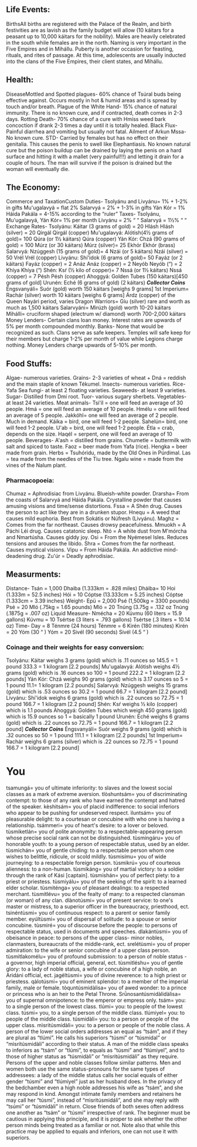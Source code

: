 ## Life Events:
 BirthsAll births are registered with the Palace of the Realm, and birth festivities are
as lavish as the family budget will allow (10 káitars for a peasant up to 10,000 káitars
for the nobility).
Males are heavily celebrated in the south while females are in the north.
Naming is very important in the Five Empires and in Mihállu.
Puberty is another occasion for feasting, rituals, and rites of passage. At this
time, adolescents are usually inducted into the clans of the Five Empires, their client
states, and Mihállu.
## Health:
 DiseaseMottled and Spotted plagues- 60% chance of Tsúral buds being effective against.
Occurs mostly in hot & humid areas and is spread by touch and/or breath.
Plague of the White Hand- 15% chance of natural immunity. There is no known cure,
and if contracted, death comes in 2-3 days.
Rotting Death- 70% chance of a cure with Hmíss weed bark concoction if drank 2-3
times a day until it is totally healed.
Black Flux- Painful diarrhea and vomiting but usually not fatal.
Ailment of Arkun Mssa- No known cure.
STD- Carried by females but has no effect on their genitalia. This causes the penis
to swell like Elephantiasis. No known natural cure but the poison buildup can be drained
by laying the penis on a hard surface and hitting it with a mallet (very painful!!!) and
letting it drain for a couple of hours. The man will survive if the poison is drained but
the woman will eventually die.
## The Economy:
 Commerce and TaxationCustom Duties- Tsolyánu and Livyánu= 1% + 1-2% in gifts
 Mu'ugalavyá = flat 2%
 Salarvyá = 2% + 1-3% in gifts
 Yán Kór = 1%
 Háida Pakála = 4-15% according to the “ruler”
 Taxes- Tsolyánu, Mu'ugalavyá, Yán Kór= 1% per month
 Livyánu = 2% “ “
 Salarvyá = 1½% “ “
 Exchange Rates- Tsolyánu: Káitar (3 grams of gold) = 20 Hlásh
 Hlásh (silver) = 20 Qirgál
 Qirgál (copper)
 Mu'ugalavyá: Alótish(4½ grams of gold)= 100 Qúra (or 1½ káitars)
 Qúra (copper)
 Yán Kór: Chzá (90 grams of gold) = 100 Múrz (or 30 káitars)
 Múrz (silver)= 25 Ekhór
 Ekhór (brass)
 Salarvyá: Nzúggesh (15 grams of gold)= 4 Nzái (or 5 káitars)
 Nzái (silver) = 50 Vrél
 Vrél (copper)
 Livyánu: Shí'idok (6 grams of gold)= 50 Fayáz (or 2 káitars)
 Fayáz (copper) = 2 Anáz
 Anáz (copper) = 2 Neyób
 Neyób (“) = 2 Khíya
 Khíya (“)
 Shén: Ksŕ (½ kilo of copper)= 7 Nssá (or 1½ káitars)
 Nssá (copper) = 7 Pésh
 Pésh (copper)
 Ahoggyá: Golden Tubes (150 káitars)[450 grams of gold]
 Urunén: Eché (6 grams of gold) (2 káitars)
 ***Collector Coins***
 Éngsvanyáli= Suór (gold) worth 150 káitars [weighs 9 grams]
 1st Imperium= Rachár (silver) worth 10 káitars [weighs 6 grams]
 Árdz (copper) of the Queen Nayári period, varies
 Dragon Warriors= Gíu (silver) rare and worth as much as 1,500
 káitars
 Salarvyáni= Mirúzh (gold) worth 10-20 káitars
 Mihálli= cruciform shaped (electrum w/ diamond) worth 700-2,000
 káitars
Money Lenders- Certain clans loan money. Interest rates are upwards of 5% per month
 compounded monthly.
Banks- None that would be recognized as such. Clans serve as safe keepers. Temples
 will safe keep for their members but charge 1-2% per month of value while
 Legions charge nothing. Money Lenders charge upwards of 5-10% per month.
## Food Stuffs:
Algae- numerous varieties.
Grains- 2-3 varieties of wheat + Dná = reddish and the main staple of known
 Tékumel.
Insects- numerous varieties.
 Rice- Yafa
Sea fungi- at least 2 floating varieties.
Seaweeds- at least 9 varieties.
Sugar- Distilled from Dmí root.
Tuor- various sugary sherbets.
Vegetables- at least 24 varieties.
Meat animals- Tsi'íl = one will feed an average of 30 people.
 Hmá = one will feed an average of 10 people.
 Hmélu = one will feed an average of 5 people.
 Jakkóhl= one will feed an average of 2 people. Much in demand.
 Káika = bird, one will feed 1-2 people.
 Sahelún= bird, one will feed 1-2 people.
 U'ab = bird, one will feed 1-2 people.
 Étla = crab, depends on the size.
 Haqél = serpent, one will feed an average of 10 people.
Beverages- A'ash = distilled from grains.
 Chumetle = buttermilk with salt and spiced to taste.
 Faoz = beer made from Yafa (rice).
 Hengka = beer made from grain.
 Herbs = Tsuhóridu, made by the Old Ones in Púrdimal.
 Las = tea made from the needles of the Tiu tree.
 Ngalu wine = made from the vines of the Nalum plant.

### Pharmacopoeia:
Chumaz = Aphrodisiac from Livyánu. Blueish-white powder.
Drarsha= From the coasts of Salarvyá and Háida Pakála. Crystalline powder that
 causes amusing visions and time/sense distortions.
Fssa = A Shén drug. Causes the person to act like they are in a drunken stupor.
Hnequ = A weed that causes mild euphoria. Best from Sokátis or Núfresh (Livyánu).
Maghz = Comes from the far northeast. Causes drowsy peacefulness.
Mmuokh = A Páchi Léi drug. Causes catatonic sleep.
Ntó = A white dust from M'mórcha and Nmartúsha. Causes giddy joy.
Osi = From the Nyémesel Isles. Reduces tensions and arouses the libido.
Shra = Comes from the far northeast. Causes mystical visions.
Vipu = From Háida Pakála. An addictive mind-deadening drug.
Zu'úr = Deadly aphrodisiac.
## Measurments:
Distance- Tsán = 1,000 Dhaiba (1.333km = .828 miles)
 Dháiba= 10 Hoi (1.333m = 52.5 inches)
 Hói = 10 Cóptse (13.333cm = 5.25 inches)
 Cóptse (1.333cm = 3.39 inches)
Weight- Epü = 2,000 Psé (1,500kg = 3300 pounds)
 Psé = 20 Mló (.75kg = 1.65 pounds)
 Mló = 20 Tnúng (3.75g = .132 oz
 Tnúng (.1875g = .007 oz)
Liquid Measure- Nmécha = 20 Kúvmu (60 liters = 15.9 gallons)
 Kúvmu = 10 Tsértse (3 liters = .793 gallons)
 Tsértse (.3 liters = 10.14 oz)
Time- Day = 8 Ténmre (24 hours)
 Ténmre = 6 Kirén (180 minutes)
 Kirén = 20 Yóm (30 “ )
 Yóm = 20 Sivél (90 seconds)
 Sivél (4.5 “ )
### Coinage and their weights for easy conversion:
Tsolyánu: Káitar weighs 3 grams (gold) which is .11 ounces so 145.5 = 1 pound
 333.3 = 1 kilogram [2.2 pounds]
 Mu'ugalavyá: Alótish weighs 4½ grams (gold) which is .16 ounces so 100 = 1 pound
 222.2 = 1 kilogram [2.2 pounds]
 Yán Kór: Chzá weighs 90 grams (gold) which is 3.17 ounces so 5 = 1 pound
 11.1= 1 kilogram [2.2 pounds]
 Salarvyá: Nzúggesh weighs 15 grams (gold) which is .53 ounces so 30.2 = 1 pound
 66.7 = 1 kilogram [2.2 pound]
 Livyánu: Shí'idok weighs 6 grams (gold) which is .22 ounces so 72.75 = 1 pound
 166.7 = 1 kilogram [2.2 pound]
 Shén: Ksŕ weighs ½ kilo (copper) which is 1.1 pounds
 Ahoggyá: Golden Tubes which weigh 450 grams (gold) which is 15.9 ounces so 1 =
 basically 1 pound
 Urunén: Eché weighs 6 grams (gold) which is .22 ounces so 72.75 = 1 pound
 166.7 = 1 kilogram [2.2 pound]
 ***Collector Coins***
 Éngsvanyáli= Suór weighs 9 grams (gold) which is .32 ounces so 50 = 1 pound
 111.1 = 1 kilogram [2.2 pounds]
 1st Imperium= Rachár weighs 6 grams (silver) which is .22 ounces so 72.75 = 1 pound
 166.7 = 1 kilogram [2.2 pound]
# You
tsamungá= you of ultimate inferiority: to slaves and the lowest social classes as a mark
of extreme aversion.
tlòshuntsám= you of discriminating contempt: to those of any rank who have earned the
contempt and hatred of the speaker.
kèshitsám= you of placid indifference: to social inferiors who appear to be pushing for
undeserved respect.
ìluntsám= you of pleasurable delight: to a courtesan or concubine with who one is having a
relationship.
tsámmeri= you of heart's desire: to a lover or beloved.
tùsmiketlán= you of polite anonymity: to a respectable-appearing person whose precise social
rank can not be distinguished.
tùsmingáru= you of honorable youth: to a young person of respectable status, used by an elder.
tùsmichán= you of gentle chiding: to a respectable person whom one wishes to belittle,
ridicule, or scold mildly.
tùsmisímu= you of wide journeying: to a respectable foreign person.
tùsmikrú= you of courteous alienness: to a non-human.
tùsmikáng= you of martial victory: to a soldier through the rank of Kási [captain].
tùsmishán= you of perfect piety: to a priest or priestess.
tùsmiyálu= you of the seeking of the spirit: to a learned elder scholar.
tùsmiténga= you of pleasant dealings: to a respected merchant.
tùsmitlévu= you of the fealty of many: to a respected clansman (or woman) of any clan.
dlànotúsmi= you of present service: to one's master or mistress, to a superior officer in
the bureaucracy, priesthood, ect.
tsinéntùsmi= you of continuous respect: to a parent or senior family member.
eyúltùsmi= you of dispersal of solitude: to a spouse or senior concubine.
tùsmiré= you of discourse before the people: to persons of respectable status, used in
documents and speeches.
dlakántùsmi= you of obeisance in peace: to persons of the upper class- minor nobles, clanmasters, bureaucrats of the middle-rank, ect.
srelétùsmi= you of proper admiration: to the wife or senior concubine of a upper class person.
tùsmitlakomélu= you of profound submission: to a person of noble status - a governor, high
imperial official, general, ect.
tùsmitléshu= you of gentle glory: to a lady of noble status, a wife or concubine of a high
noble, an Aridáni official, ect.
jagéltùsmi= you of divine reverence: to a high priest or priestess.
qàlotúsmi= you of eminent splendor: to a member of the imperial family, male or female.
tòquntúsmidàlisa= you of awed wonder: to a prince or princess who is an heir to the Petal
Throne.
Srǜnosantúsmidàlidàlisa= you of supernal omnipotence: to the emperor or empress only.
tsám= you: to a single person of the lowest class.
tlúmi= you: to people of the lowest class.
túsmi= you, to a single person of the middle class.
tlúmiyel= you: to people of the middle class.
túsmidàli= you: to a person or people of the upper class.
mìsritúsmidàli= you: to a person or people of the noble class.
A person of the lower social orders addresses an equal as “tsám”, and if they are
plural as “tlúmi”. He calls his superiors “túsmi” or “túsmidal” or “mìsritúsmidàli”
according to their status. A man of the middle class speaks to inferiors as “tsám” or
“tlúmi”, to equals as “túsmi” and “tlúmiyel”, and to those of higher status as
“túsmidàli” or “mìsritúsmidàli” as they require. Persons of the upper and noble classes
follow similar patterns. Men and women both use the same status-pronouns for the same
types of addressees: a lady of the middle status calls her social equals of either gender
“túsmi” and “tlúmiyel” just as her husband does.
In the privacy of the bedchamber even a high noble addresses his wife as “tsám”,
and she may respond in kind. Amongst intimate family members and retainers he may call
her “túsmi”, instead of “mìsritúsmidáli”, and she may reply with “tsúmi” or “túsmidàli”
in return. Close friends of both sexes often address one another as “tsám” or “túsmi”
irrespective of rank. The beginner must be cautious in applying this principle, and it is
proper to ask whether the other person minds being treated as a familiar or not. Note
also that while this practice may be applied to equals and inferiors, one can not use it
with superiors. 